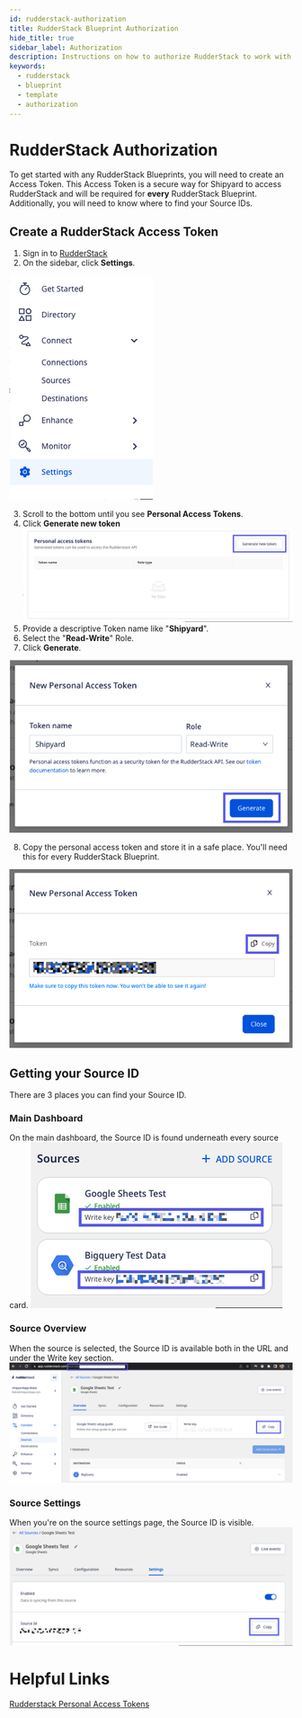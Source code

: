 ```yaml
---
id: rudderstack-authorization
title: RudderStack Blueprint Authorization
hide_title: true
sidebar_label: Authorization
description: Instructions on how to authorize RudderStack to work with Shipyard's low-code RudderStack templates.
keywords:
  - rudderstack
  - blueprint
  - template
  - authorization
---
```


# RudderStack Authorization
To get started with any RudderStack Blueprints, you will need to create an Access Token. This Access Token is a secure way for Shipyard to access RudderStack and will be required for **every** RudderStack Blueprint. Additionally, you will need to know where to find your Source IDs.

## Create a RudderStack Access Token
1. Sign in to [RudderStack](https://app.rudderstack.com/)
2. On the sidebar, click **Settings**.

![Click Rudderstack Settings](../../.gitbook/assets/shipyard_2022_08_14_21_12_54.png)

3. Scroll to the bottom until you see **Personal Access Tokens**.
4. Click **Generate new token**
![Generate New Rudderstack Token](../../.gitbook/assets/shipyard_2022_08_14_21_13_38.png)
5. Provide a descriptive Token name like "**Shipyard**". 
6. Select the "**Read-Write**" Role.
7. Click **Generate**.

![Generate Rudderstack Access Token](../../.gitbook/assets/shipyard_2022_08_14_21_15_15.png)

8. Copy the personal access token and store it in a safe place. You'll need this for every RudderStack Blueprint.

![Copy the RudderStack Access Token](../../.gitbook/assets/shipyard_2022_08_14_21_16_16.png)

## Getting your Source ID

There are 3 places you can find your Source ID.

### Main Dashboard
On the main dashboard, the Source ID is found underneath every source card.
![Rudderstack Source ID - Dashboard](../../.gitbook/assets/shipyard_2022_08_14_21_19_27.png)
### Source Overview
When the source is selected, the Source ID is available both in the URL and under the Write key section.
![Rudderstack Source ID - Source](../../.gitbook/assets/shipyard_2022_08_14_21_21_58.png)
### Source Settings
When you're on the source settings page, the Source ID is visible.
![Source ID Settings](../../.gitbook/assets/shipyard_2022_08_14_21_22_47.png)

# Helpful Links
[Rudderstack Personal Access Tokens](https://www.rudderstack.com/docs/dashboard-guides/personal-access-token/)